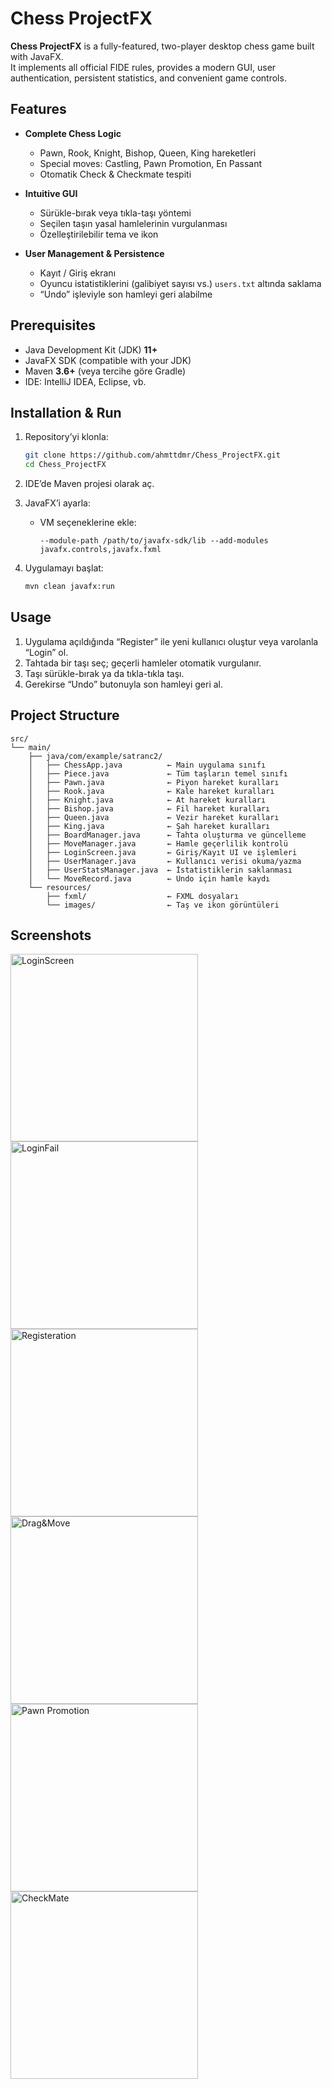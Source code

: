 # Chess ProjectFX

**Chess ProjectFX** is a fully-featured, two-player desktop chess game built with JavaFX.  
It implements all official FIDE rules, provides a modern GUI, user authentication, persistent statistics, and convenient game controls.

## Features

- **Complete Chess Logic**  
  - Pawn, Rook, Knight, Bishop, Queen, King hareketleri  
  - Special moves: Castling, Pawn Promotion, En Passant  
  - Otomatik Check & Checkmate tespiti

- **Intuitive GUI**  
  - Sürükle-bırak veya tıkla-taşı yöntemi  
  - Seçilen taşın yasal hamlelerinin vurgulanması  
  - Özelleştirilebilir tema ve ikon

- **User Management & Persistence**  
  - Kayıt / Giriş ekranı  
  - Oyuncu istatistiklerini (galibiyet sayısı vs.) `users.txt` altında saklama  
  - “Undo” işleviyle son hamleyi geri alabilme

## Prerequisites

- Java Development Kit (JDK) **11+**  
- JavaFX SDK (compatible with your JDK)  
- Maven **3.6+** (veya tercihe göre Gradle)  
- IDE: IntelliJ IDEA, Eclipse, vb.

## Installation & Run

1. Repository’yi klonla:  
   ```bash
   git clone https://github.com/ahmttdmr/Chess_ProjectFX.git
   cd Chess_ProjectFX

2. IDE’de Maven projesi olarak aç.
3. JavaFX’i ayarla:

   * VM seçeneklerine ekle:

     ```
     --module-path /path/to/javafx-sdk/lib --add-modules javafx.controls,javafx.fxml
     ```
4. Uygulamayı başlat:

   ```bash
   mvn clean javafx:run
   ```

## Usage

1. Uygulama açıldığında “Register” ile yeni kullanıcı oluştur veya varolanla “Login” ol.
2. Tahtada bir taşı seç; geçerli hamleler otomatik vurgulanır.
3. Taşı sürükle-bırak ya da tıkla-tıkla taşı.
4. Gerekirse “Undo” butonuyla son hamleyi geri al.

## Project Structure

```
src/
└── main/
    ├── java/com/example/satranc2/
    │   ├── ChessApp.java          ← Main uygulama sınıfı
    │   ├── Piece.java             ← Tüm taşların temel sınıfı
    │   ├── Pawn.java              ← Piyon hareket kuralları
    │   ├── Rook.java              ← Kale hareket kuralları
    │   ├── Knight.java            ← At hareket kuralları
    │   ├── Bishop.java            ← Fil hareket kuralları
    │   ├── Queen.java             ← Vezir hareket kuralları
    │   ├── King.java              ← Şah hareket kuralları
    │   ├── BoardManager.java      ← Tahta oluşturma ve güncelleme
    │   ├── MoveManager.java       ← Hamle geçerlilik kontrolü
    │   ├── LoginScreen.java       ← Giriş/Kayıt UI ve işlemleri
    │   ├── UserManager.java       ← Kullanıcı verisi okuma/yazma
    │   ├── UserStatsManager.java  ← İstatistiklerin saklanması
    │   └── MoveRecord.java        ← Undo için hamle kaydı
    └── resources/
        ├── fxml/                  ← FXML dosyaları
        └── images/                ← Taş ve ikon görüntüleri
```

## Screenshots

<img src="images/LoginScreen"   width="300" alt="LoginScreen" />
<img src="images/LoginScreen2"   width="300" alt="LoginFail" />
<img src="images/LoginScreen3"   width="300" alt="Registeration" />
<img src="images/Gameplay"   width="300" alt="Drag&Move" />
<img src="images/Gameplay2"   width="300" alt="Pawn Promotion" />
<img src="images/Gameplay3"   width="300" alt="CheckMate" />





